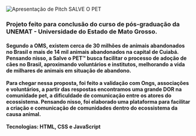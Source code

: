 ![Apresentação de Pitch SALVE O PET](https://user-images.githubusercontent.com/107596902/196537024-ba7aadaa-d25e-495a-8779-bd4464043b7e.gif)

<b> <h3> Projeto feito para conclusão do curso de pós-graduação da UNEMAT - Universidade do Estado de Mato Grosso. </b>
 
<h4> Segundo a OMS, existem cerca de 30 milhões de animais abandonados no Brasil e mais de 14 mil animais abandonados na capital de Cuiabá. Pensando nisso, a Salve o PET™ busca facilitar o processo de adoção de cães no Brasil, aproximando voluntários e institutos, melhorando a vida de milhares de animais em situação de abandono. 
   <br> 
   <br> 
  Para chegar nessa proposta, foi feito a validação com Ongs, associações e voluntários, a partir das respostas encontramos uma grande DOR na comunidade pet, a dificuldade de comunicação entre os atores do ecossistema. Pensando nisso, foi elaborado uma plataforma para facilitar a criação e comunicação de comunidades dentro do ecossistema da causa animal.
<br> 
   <br>
Tecnologias:
HTML, CSS e JavaScript
